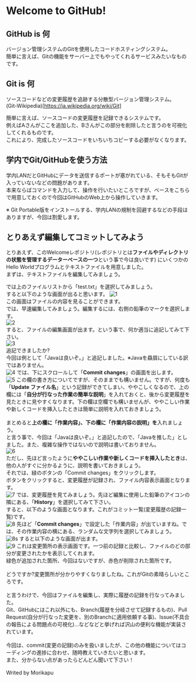 # Welcome to GitHub!
## GitHub is 何
バージョン管理システムのGitを使用したコードホスティングシステム。  
簡単に言えば、Gitの機能をサーバー上でもやってくれるサービスみたいなものです。
## Git is 何
ソースコードなどの変更履歴を追跡する分散型バージョン管理システム。  
(Git-Wikipedia)[https://ja.wikipedia.org/wiki/Git]
  
  
簡単に言えば、ソースコードの変更履歴を記録できるシステムです。  
例えばAさんがここを追加した、Bさんがこの部分を削除したと言うのを可視化してくれるものです。  
これにより、完成したソースコードをいちいちコピーする必要がなくなります。
## 学内でGit/GitHubを使う方法
学内LANだとGitHubにデータを送信するポートが塞がれている、そもそもGitが入っていないなどの問題があります。  
本来ならばコマンドを入力して、操作を行いたいところですが、ベースをこちらで用意しておくので今回はGitHubのWeb上から操作していきます。  
  
※ Git Portable版をインストールする、学内LANの規制を回避するなどの手段はありますが、今回は割愛します。  
## とりあえず編集してコミットしてみよう
とりあえず、このWelcomeレポジトリ(レポジトリとは**ファイルやディレクトリの状態を管理するデーターベースの一つ**という事で今は良いです)
にいくつかのHello Worldプログラムとテキストファイルを用意しました。  
まずは、テキストファイルを編集してみましょう。  
  
では上のファイルリストから「test.txt」を選択してみましょう。  
すると以下のような画面が出ると思います。
![1](https://github.com/ElectronicsDesign/Welcome/blob/photo-up/display1.png?raw=true "1")  
この画面はファイルの内容を見ることができます。  
では、早速編集してみましょう。編集するには、右側の鉛筆のマークを選択します。  
![2](https://github.com/ElectronicsDesign/Welcome/blob/photo-up/display2.png?raw=true "2")  
すると、ファイルの編集画面が出ます。という事で、何か適当に追記してみて下さい。  
![3](https://github.com/ElectronicsDesign/Welcome/blob/photo-up/display3.png?raw=true "3")  
追記できましたか?  
今回は例として「Javaは良いぞ。」と追記しました。※Javaを贔屓にしている訳ではありません。  
![4](https://github.com/ElectronicsDesign/Welcome/blob/photo-up/display4.png?raw=true "4") 
では、下にスクロールして「**Commit changes**」の画面を出します。  
![5](https://github.com/ElectronicsDesign/Welcome/blob/photo-up/display5.png?raw=true "5") 
この欄の書き方についてですが、そのままでも構いません。ですが、何度も「**Update ファイル名**」という記録ができてしまい、ややこしくなるので、上の欄には「**自分が行なった作業の簡単な説明**」を入れておくと、後から変更履歴を見たときに見やすくなります。下の欄は空欄でも構いませんが、ややこしい作業や新しくコードを挿入したときは簡単に説明を入れておきましょう。  
<br />
まとめると**上の欄に「作業内容」、下の欄に「作業内容の説明」を**入れましょう。  
と言う事で、今回は「Javaは良いぞ。」と追記したので、「Javaを推した」としました。また、複雑な操作ではないので説明は書いておりません。  
![6](https://github.com/ElectronicsDesign/Welcome/blob/photo-up/display6.png?raw=true "6")  
ただし、先ほど言ったように**ややこしい作業や新しくコードを挿入したとき**は、他の人がすぐに分かるように、説明を書いておきましょう。  
それでは、緑のボタンの「Commit changes」をクリックします。  
ボタンをクリックすると、変更履歴が記録され、ファイル内容表示画面となります。  
![7](https://github.com/ElectronicsDesign/Welcome/blob/photo-up/display7s.png?raw=true "7") 
では、変更履歴を見てみましょう。先ほど編集に使用した鉛筆のアイコンの隣にある、「**History**」を選択してみて下さい。  
すると、以下のような画面となります。これがコミット一覧(変更履歴の記録一覧)です。  
![8](https://github.com/ElectronicsDesign/Welcome/blob/photo-up/display8.png?raw=true "8") 
先ほど「**Commit changes**」で設定した「作業内容」が出ていますね。では、その作業内容の横にある、ランダムな文字列を選択してみましょう。  
![8s](https://github.com/ElectronicsDesign/Welcome/blob/photo-up/display8s.png?raw=true "8s") 
すると以下のような画面が出ます。  
![9](https://github.com/ElectronicsDesign/Welcome/blob/photo-up/display9.png?raw=true "9") 
これは変更箇所の表示画面です。一つ前の記録と比較し、ファイルのどの部分が変更されたかを表示してくれます。  
緑色が追加された箇所、今回はないですが、赤色が削除された箇所です。  
<br />
どうですか?変更箇所が分かりやすくなりましたね。これがGitの素晴らしいところです。  
<br />
と言うわけで、今回はファイルを編集し、実際に履歴の記録を行なってみました。  
Git、GitHubにはこれ以外にも、Branch(履歴を分岐させて記録するもの)、Pull Request(自分が行なった変更を、別のBranchに適用依頼する事)、Issue(不具合の報告による問題点の可視化)...などなどと挙げれば沢山の便利な機能が実装されています。  
<br />
今回は、commit(変更の記録)のみを扱いましたが、この他の機能についてはコーディングの進捗に合わせ、随時教えていきたいと思います。  
また、分からない点があったらどんどん聞いて下さい！  
<br />
Writed by Morikapu
